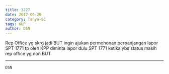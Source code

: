 ```yaml
---
title: 3227
date: 2017-06-20
category: Tanya-SC
tags: KUP
author: DSN
---
```


Rep Office yg skrg jadi BUT ingin ajukan permohonan perpanjangan lapor SPT 1771 tp oleh KPP diminta lapor dulu SPT 1771 ketika ybs status masih rep office yg non BUT

---



`DSN`

